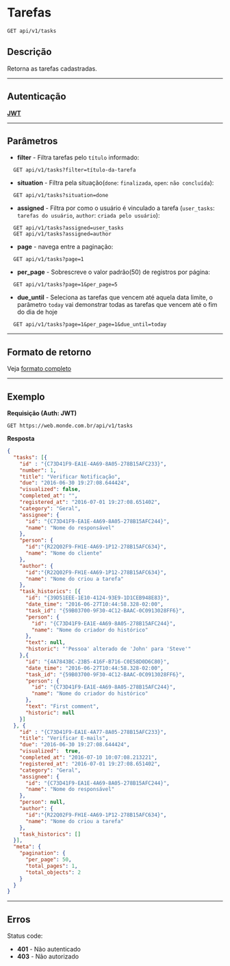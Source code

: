 # Tarefas

    GET api/v1/tasks

## Descrição
Retorna as tarefas cadastradas.

***

## Autenticação
**[JWT](../authentication/POST_auth_token.md)**

***

## Parâmetros

  - **filter** - Filtra tarefas pelo `título` informado:

  ```
    GET api/v1/tasks?filter=título-da-tarefa
  ```

  - **situation** - Filtra pela situação(`done`: `finalizada`, `open`: `não concluída`):

  ```
    GET api/v1/tasks?situation=done
  ```

  - **assigned** - Filtra por como o usuário é vinculado a tarefa (`user_tasks`: `tarefas do usuário`,
  `author`: `criada pelo usuário`):

  ```
    GET api/v1/tasks?assigned=user_tasks
    GET api/v1/tasks?assigned=author
  ```

  - **page** - navega entre a paginação:

  ```
    GET api/v1/tasks?page=1
  ```

  - **per_page** - Sobrescreve o valor padrão(50) de registros por página:

  ```
    GET api/v1/tasks?page=1&per_page=5
  ```

  - **due_until** - Seleciona as tarefas que vencem até aquela data limite, o parâmetro `today` vai demonstrar todas as tarefas que vencem até o fim do dia de hoje

  ```
    GET api/v1/tasks?page=1&per_page=1&due_until=today
  ```

***

## Formato de retorno

  Veja [formato completo](../full_format.md#tarefas)

***

## Exemplo
  **Requisição (Auth: JWT)**

    GET https://web.monde.com.br/api/v1/tasks

  **Resposta**
``` json
{
  "tasks": [{
    "id" : "{C73D41F9-EA1E-4A69-8A05-278B15AFC233}",
    "number": 1,
    "title": "Verificar Notificação",
    "due": "2016-06-30 19:27:08.644424",
    "visualized": false,
    "completed_at": "",
    "registered_at": "2016-07-01 19:27:08.651402",
    "category": "Geral",
    "assignee": {
      "id": "{C73D41F9-EA1E-4A69-8A05-278B15AFC244}",
      "name": "Nome do responsável"
    },
    "person": {
      "id":"{R22Q02F9-FH1E-4A69-1P12-278B15AFC634}",
      "name": "Nome do cliente"
    },
    "author": {
      "id":"{R22Q02F9-FH1E-4A69-1P12-278B15AFC634}",
      "name": "Nome do criou a tarefa"
    },
    "task_historics": [{
      "id": "{39D51EEE-1E10-4124-93E9-1D1CEB948E83}",
      "date_time": "2016-06-27T10:44:58.328-02:00",
      "task_id": "{59B03700-9F30-4C12-BAAC-0C0913028FF6}",
      "person": {
        "id": "{C73D41F9-EA1E-4A69-8A05-278B15AFC244}",
        "name": "Nome do criador do histórico"
      },
      "text": null,
      "historic": "'Pessoa' alterado de 'John' para 'Steve'"
    },{
      "id": "{4A7843BC-23B5-416F-B716-C0E58D0D6C80}",
      "date_time": "2016-06-27T10:44:58.328-02:00",
      "task_id": "{59B03700-9F30-4C12-BAAC-0C0913028FF6}",
      "person": {
        "id": "{C73D41F9-EA1E-4A69-8A05-278B15AFC244}",
        "name": "Nome do criador do histórico"
      },
      "text": "First comment",
      "historic": null
    }]
  }, {
    "id" : "{C73D41F9-EA1E-4A77-8A05-278B15AFC233}",
    "title": "Verificar E-mails",
    "due": "2016-06-30 19:27:08.644424",
    "visualized":  true,
    "completed_at": "2016-07-10 10:07:08.213221",
    "registered_at": "2016-07-01 19:27:08.651402",
    "category": "Geral",
    "assignee": {
      "id": "{C73D41F9-EA1E-4A69-8A05-278B15AFC244}",
      "name": "Nome do responsável"
    },
    "person": null,
    "author": {
      "id":"{R22Q02F9-FH1E-4A69-1P12-278B15AFC634}",
      "name": "Nome do criou a tarefa"
    },
    "task_historics": []
  }],
  "meta": {
    "pagination": {
      "per_page": 50,
      "total_pages": 1,
      "total_objects": 2
    }
  }
}
```

***

## Erros
  Status code:
  - **401** - Não autenticado
  - **403** - Não autorizado
